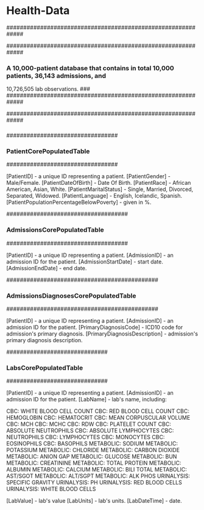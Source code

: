 # Health-Data

#############################################################

#############################################################

###
### A 10,000-patient database that contains in total 10,000 patients, 36,143 admissions, and 

10,726,505 lab observations. ###
#############################################################

#############################################################

###




#################################
### PatientCorePopulatedTable ###
#################################

[PatientID] - a unique ID representing a patient.
[PatientGender] - Male/Female.
[PatientDateOfBirth] - Date Of Birth.
[PatientRace] - African American, Asian, White.
[PatientMaritalStatus] - Single, Married, Divorced, Separated, Widowed.
[PatientLanguage] - English, Icelandic, Spanish.
[PatientPopulationPercentageBelowPoverty] - given in %.

####################################
### AdmissionsCorePopulatedTable ###
####################################

[PatientID] - a unique ID representing a patient.
[AdmissionID] - an admission ID for the patient.
[AdmissionStartDate] - start date.
[AdmissionEndDate] - end date.

#############################################
### AdmissionsDiagnosesCorePopulatedTable ###
#############################################

[PatientID] - a unique ID representing a patient.
[AdmissionID] - an admission ID for the patient.
[PrimaryDiagnosisCode] - ICD10 code for admission's primary diagnosis.
[PrimaryDiagnosisDescription] - admission's primary diagnosis description.

##############################
### LabsCorePopulatedTable ###
##############################

[PatientID] - a unique ID representing a patient.
[AdmissionID] - an admission ID for the patient.
[LabName] - lab's name, including:

CBC: WHITE BLOOD CELL COUNT
CBC: RED BLOOD CELL COUNT
CBC: HEMOGLOBIN
CBC: HEMATOCRIT
CBC: MEAN CORPUSCULAR VOLUME
CBC: MCH
CBC: MCHC
CBC: RDW
CBC: PLATELET COUNT
CBC: ABSOLUTE NEUTROPHILS
CBC: ABSOLUTE LYMPHOCYTES
CBC: NEUTROPHILS
CBC: LYMPHOCYTES
CBC: MONOCYTES
CBC: EOSINOPHILS
CBC: BASOPHILS
METABOLIC: SODIUM
METABOLIC: POTASSIUM
METABOLIC: CHLORIDE
METABOLIC: CARBON DIOXIDE
METABOLIC: ANION GAP
METABOLIC: GLUCOSE
METABOLIC: BUN
METABOLIC: CREATININE
METABOLIC: TOTAL PROTEIN
METABOLIC: ALBUMIN
METABOLIC: CALCIUM
METABOLIC: BILI TOTAL
METABOLIC: AST/SGOT
METABOLIC: ALT/SGPT
METABOLIC: ALK PHOS
URINALYSIS: SPECIFIC GRAVITY
URINALYSIS: PH
URINALYSIS: RED BLOOD CELLS
URINALYSIS: WHITE BLOOD CELLS

[LabValue] - lab's value
[LabUnits] - lab's units.
[LabDateTime] - date.
